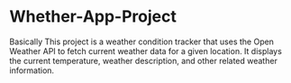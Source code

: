 # Whether-App-Project
Basically This project is a weather condition tracker that uses the Open Weather API to fetch current weather data for a given location. It displays the current temperature, weather description, and other related weather information.
